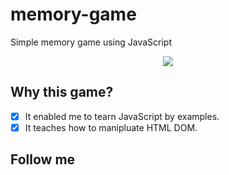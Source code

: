 # memory-game
Simple memory game using JavaScript 



<p align="center">
    <a href="https://www.youtube.com/watch?v=8JDiaYIgqTk">
      <img src="https://raw.githubusercontent.com/moamahfouz/memory-game/main/assets/memory-game.png">
    </a>
</p>

## Why this game?

  - [x] It enabled me to tearn JavaScript by examples.
  - [x] It teaches how to manipluate HTML DOM.

## Follow me
 
 
   

